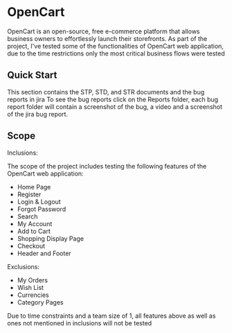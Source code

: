 # OpenCart
OpenCart is an open-source, free e-commerce platform that allows business owners to effortlessly launch their storefronts.
As part of the project, I've tested some of the functionalities of OpenCart web application, due to the time restrictions only the most critical business flows were tested

## Quick Start
This section contains the STP, STD, and STR documents and the bug reports in jira
To see the bug reports click on the Reports folder, each bug report folder will contain a screenshot of the bug, a video and a screenshot of the jira bug report.

## Scope
Inclusions:

The scope of the project includes testing the following features of the OpenCart web application:

* Home Page
* Register
* Login & Logout
* Forgot Password
* Search
* My Account
* Add to Cart
* Shopping Display Page
* Checkout
* Header and Footer

Exclusions:
* My Orders
* Wish List
* Currencies
* Category Pages

Due to time constraints and a team size of 1, all features above as well as ones not mentioned in inclusions will not be tested


